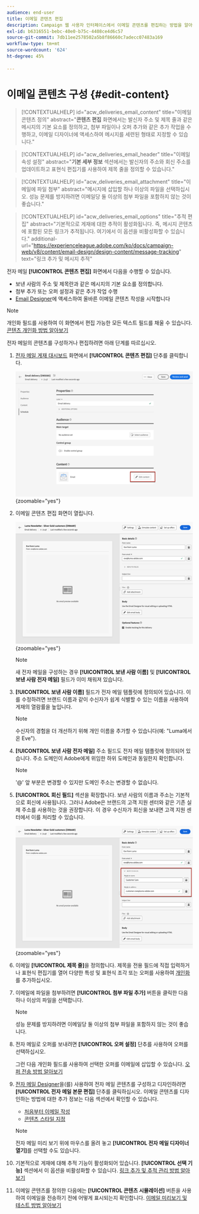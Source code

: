 ```yaml
---
audience: end-user
title: 이메일 콘텐츠 편집
description: Campaign 웹 사용자 인터페이스에서 이메일 콘텐츠를 편집하는 방법을 알아봅니다
exl-id: b6316551-bebc-40e0-b75c-4408ce4d6c57
source-git-commit: 7db11ee2578502a5b8f86660c7adecc07483a169
workflow-type: tm+mt
source-wordcount: '624'
ht-degree: 45%

---
```


# 이메일 콘텐츠 구성 {#edit-content}

>[!CONTEXTUALHELP]
>id="acw_deliveries_email_content"
>title="이메일 콘텐츠 정의"
>abstract="**콘텐츠 편집** 화면에서는 발신자 주소 및 제목 줄과 같은 메시지의 기본 요소를 정의하고, 첨부 파일이나 오퍼 추가와 같은 추가 작업을 수행하고, 이메일 디자이너에 액세스하여 메시지를 세련된 형태로 지정할 수 있습니다."

>[!CONTEXTUALHELP]
>id="acw_deliveries_email_header"
>title="이메일 속성 설정"
>abstract="**기본 세부 정보** 섹션에서는 발신자의 주소와 회신 주소를 업데이트하고 표현식 편집기를 사용하여 제목 줄을 정의할 수 있습니다."

>[!CONTEXTUALHELP]
>id="acw_deliveries_email_attachment"
>title="이메일에 파일 첨부"
>abstract="메시지에 삽입할 하나 이상의 파일을 선택하십시오. 성능 문제를 방지하려면 이메일당 둘 이상의 첨부 파일을 포함하지 않는 것이 좋습니다."

>[!CONTEXTUALHELP]
>id="acw_deliveries_email_options"
>title="추적 편집"
>abstract="기본적으로 게재에 대한 추적이 활성화됩니다. 즉, 메시지 콘텐츠에 포함된 모든 링크가 추적됩니다. 여기에서 이 옵션을 비활성화할 수 있습니다."
>additional-url="https://experienceleague.adobe.com/ko/docs/campaign-web/v8/content/email-design/design-content/message-tracking" text="링크 추가 및 메시지 추적"

전자 메일 **[!UICONTROL 콘텐츠 편집]** 화면에서 다음을 수행할 수 있습니다.

* 보낸 사람의 주소 및 제목란과 같은 메시지의 기본 요소를 정의합니다.
* 첨부 추가 또는 오퍼 설정과 같은 추가 작업 수행
* [Email Designer](get-started-email-designer.md#start-authoring)에 액세스하여 올바른 이메일 콘텐츠 작성을 시작합니다

>[!NOTE]
>
>개인화 필드를 사용하여 이 화면에서 편집 가능한 모든 텍스트 필드를 채울 수 있습니다. [콘텐츠 개인화 방법 알아보기](../personalization/personalize.md)

전자 메일의 콘텐츠를 구성하거나 편집하려면 아래 단계를 따르십시오.

1. [전자 메일 게재 대시보드](../email/create-email.md) 화면에서 **[!UICONTROL 콘텐츠 편집]** 단추를 클릭합니다.

   ![](assets/email-edit-content-button.png){zoomable="yes"}

1. 이메일 콘텐츠 편집 화면이 열립니다.

   ![](assets/email-edit-content-dashboard.png){zoomable="yes"}

   >[!NOTE]
   >
   >새 전자 메일을 구성하는 경우 **[!UICONTROL 보낸 사람 이름]** 및 **[!UICONTROL 보낸 사람 전자 메일]** 필드가 이미 채워져 있습니다.

1. **[!UICONTROL 보낸 사람 이름]** 필드가 전자 메일 템플릿에 정의되어 있습니다. 이를 수정하려면 브랜드 이름과 같이 수신자가 쉽게 식별할 수 있는 이름을 사용하여 게재의 열람률을 높입니다.

   >[!NOTE]
   >
   >수신자의 경험을 더 개선하기 위해 개인 이름을 추가할 수 있습니다(예: &quot;Luma에서 온 Eve&quot;).

1. **[!UICONTROL 보낸 사람 전자 메일]** 주소 필드도 전자 메일 템플릿에 정의되어 있습니다. 주소 도메인이 Adobe에게 위임한 하위 도메인과 동일한지 확인합니다.

   >[!NOTE]
   >
   >&#39;@&#39; 앞 부분은 변경할 수 있지만 도메인 주소는 변경할 수 없습니다.

1. **[!UICONTROL 회신 필드]** 섹션을 확장합니다. 보낸 사람의 이름과 주소는 기본적으로 회신에 사용됩니다. 그러나 Adobe은 브랜드의 고객 지원 센터와 같은 기존 실제 주소를 사용하는 것을 권장합니다. 이 경우 수신자가 회신을 보내면 고객 지원 센터에서 이를 처리할 수 있습니다.

   ![](assets/email-edit-content-reply-to.png){zoomable="yes"}

1. 이메일 **[!UICONTROL 제목 줄]**&#x200B;을 정의합니다. 제목을 전용 필드에 직접 입력하거나 표현식 편집기를 열어 다양한 특성 및 표현식 조각 또는 오퍼를 사용하여 [개인화](../personalization/personalize.md)를 추가하십시오.

1. 이메일에 파일을 첨부하려면 **[!UICONTROL 첨부 파일 추가]** 버튼을 클릭한 다음 하나 이상의 파일을 선택합니다.

   >[!NOTE]
   >
   >    성능 문제를 방지하려면 이메일당 둘 이상의 첨부 파일을 포함하지 않는 것이 좋습니다.

   <!--limitation on size + number of files?-->

1. 전자 메일로 오퍼를 보내려면 **[!UICONTROL 오퍼 설정]** 단추를 사용하여 오퍼를 선택하십시오.

   그런 다음 개인화 필드를 사용하여 선택한 오퍼를 이메일에 삽입할 수 있습니다. [오퍼 전송 방법 알아보기](../msg/offers.md)

1. [전자 메일 Designer](get-started-email-designer.md#start-authoring)을(를) 사용하여 전자 메일 콘텐츠를 구성하고 디자인하려면 **[!UICONTROL 전자 메일 본문 편집]** 단추를 클릭하십시오. 이메일 콘텐츠를 디자인하는 방법에 대한 추가 정보는 다음 섹션에서 확인할 수 있습니다.

   * [처음부터 이메일 작성](create-email-content.md)
   * [콘텐츠 스타일 지정](get-started-email-style.md)

   >[!NOTE]
   >
   >전자 메일 미리 보기 위에 마우스를 올려 놓고 **[!UICONTROL 전자 메일 디자이너 열기]**&#x200B;를 선택할 수도 있습니다.

1. 기본적으로 게재에 대해 추적 기능이 활성화되어 있습니다. **[!UICONTROL 선택 기능]** 섹션에서 이 옵션을 비활성화할 수 있습니다. [링크 추가 및 추적 관리 방법 알아보기](message-tracking.md)

1. 이메일 콘텐츠를 정의한 다음에는 **[!UICONTROL 콘텐츠 시뮬레이션]** 버튼을 사용하여 이메일을 전송하기 전에 어떻게 표시되는지 확인합니다. [이메일 미리보기 및 테스트 방법 알아보기](../preview-test/preview-test.md)

